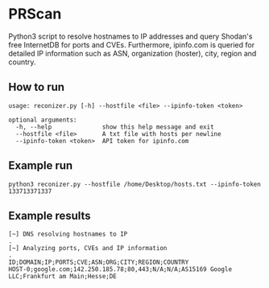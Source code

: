 # PRScan
Python3 script to resolve hostnames to IP addresses and query Shodan's free InternetDB for ports and CVEs. Furthermore, ipinfo.com is queried for detailed IP information such as ASN, organization (hoster), city, region and country.

## How to run

````
usage: reconizer.py [-h] --hostfile <file> --ipinfo-token <token>

optional arguments:
  -h, --help              show this help message and exit
  --hostfile <file>       A txt file with hosts per newline
  --ipinfo-token <token>  API token for ipinfo.com
````

## Example run
````
python3 reconizer.py --hostfile /home/Desktop/hosts.txt --ipinfo-token 133713371337
````

## Example results
````
[~] DNS resolving hostnames to IP
.
[~] Analyzing ports, CVEs and IP information
.
ID;DOMAIN;IP;PORTS;CVE;ASN;ORG;CITY;REGION;COUNTRY
HOST-0;google.com;142.250.185.78;80,443;N/A;N/A;AS15169 Google LLC;Frankfurt am Main;Hesse;DE
````
